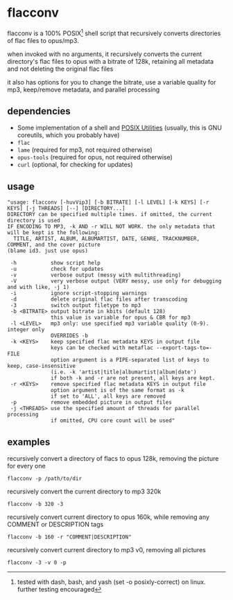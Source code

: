 # flacconv
flacconv is a 100% POSIX[^1] shell script that recursively converts directories of flac files to opus/mp3.

when invoked with no arguments, it recursively converts the current directory's flac files to opus with a bitrate of 128k, retaining all metadata and not deleting the original flac files

it also has options for you to change the bitrate, use a variable quality for mp3, keep/remove metadata, and parallel processing

## dependencies
- Some implementation of a shell and [POSIX Utilities](https://pubs.opengroup.org/onlinepubs/9699919799/idx/utilities.html) (usually, this is GNU coreutils, which you probably have)
- `flac`
- `lame` (required for mp3, not required otherwise)
- `opus-tools` (required for opus, not required otherwise)
- `curl` (optional, for checking for updates)

## usage
```
"usage: flacconv [-huvVip3] [-b BITRATE] [-l LEVEL] [-k KEYS] [-r KEYS] [-j THREADS] [--] [DIRECTORY...]
DIRECTORY can be specified multiple times. if omitted, the current directory is used
IF ENCODING TO MP3, -k AND -r WILL NOT WORK. the only metadata that will be kept is the following:
  TITLE, ARTIST, ALBUM, ALBUMARTIST, DATE, GENRE, TRACKNUMBER, COMMENT, and the cover picture
(blame id3. just use opus)

 -h           show script help
 -u           check for updates
 -v           verbose output (messy with multithreading)
 -V           very verbose output (VERY messy, use only for debugging and with like, -j 1)
 -i           ignore script-stopping warnings
 -d           delete original flac files after transcoding
 -3           switch output filetype to mp3
 -b <BITRATE> output bitrate in kbits (default 128)
              this value is variable for opus & CBR for mp3
 -l <LEVEL>   mp3 only: use specified mp3 variable quality (0-9). integer only
              OVERRIDES -b
 -k <KEYS>    keep specified flac metadata KEYS in output file
              keys can be checked with metaflac --export-tags-to=- FILE
              option argument is a PIPE-separated list of keys to keep, case-insensitive
              (i.e. -k 'artist|title|albumartist|album|date')
              if both -k and -r are not present, all keys are kept.
 -r <KEYS>    remove specified flac metadata KEYS in output file
              option argument is of the same format as -k
              if set to 'ALL', all keys are removed
 -p           remove embedded picture in output files
 -j <THREADS> use the specified amount of threads for parallel processing
              if omitted, CPU core count will be used"
```

## examples
recursively convert a directory of flacs to opus 128k, removing the picture for every one

`flacconv -p /path/to/dir`

recursively convert the current directory to mp3 320k

`flacconv -b 320 -3`

recursively convert current directory to opus 160k, while removing any COMMENT or DESCRIPTION tags

`flacconv -b 160 -r "COMMENT|DESCRIPTION"`

recursively convert current directory to mp3 v0, removing all pictures

`flacconv -3 -v 0 -p`

[^1]: tested with dash, bash, and yash (set -o posixly-correct) on linux. further testing encouraged
